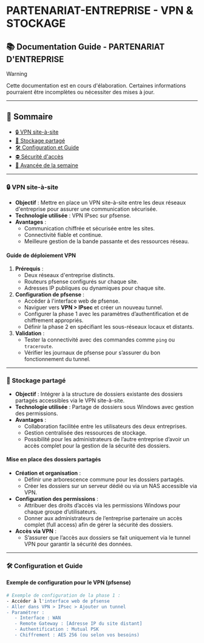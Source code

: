 # PARTENARIAT-ENTREPRISE - VPN & STOCKAGE
## 📚 Documentation Guide - PARTENARIAT D'ENTREPRISE

> [!WARNING]  
> Cette documentation est en cours d'élaboration. Certaines informations pourraient être incomplètes ou nécessiter des mises à jour.
---
## 📑 Sommaire
- [🔒 VPN site-à-site](#vpn-site-à-site)
- [📁 Stockage partagé](#stockage-partagé)
- [🛠️ Configuration et Guide](#configuration-et-guide)
- [⛔ Sécurité d'accès](#sécurité-daccès)
- [📅 Avancée de la semaine](#avancée-de-la-semaine)
---

### **🔒 VPN site-à-site**
<span id="vpn-site-à-site"></span>

- **Objectif** : Mettre en place un VPN site-à-site entre les deux réseaux d'entreprise pour assurer une communication sécurisée.  
- **Technologie utilisée** : VPN IPsec sur pfsense.  
- **Avantages** :  
  - Communication chiffrée et sécurisée entre les sites.  
  - Connectivité fiable et continue.  
  - Meilleure gestion de la bande passante et des ressources réseau.

#### **Guide de déploiement VPN**
1. **Prérequis** :
   - Deux réseaux d'entreprise distincts.
   - Routeurs pfsense configurés sur chaque site.
   - Adresses IP publiques ou dynamiques pour chaque site.
2. **Configuration de pfsense** :
   - Accéder à l'interface web de pfsense.
   - Naviguer vers **VPN > IPsec** et créer un nouveau tunnel.
   - Configurer la phase 1 avec les paramètres d’authentification et de chiffrement appropriés.
   - Définir la phase 2 en spécifiant les sous-réseaux locaux et distants.
3. **Validation** :
   - Tester la connectivité avec des commandes comme `ping` ou `traceroute`.
   - Vérifier les journaux de pfsense pour s’assurer du bon fonctionnement du tunnel.
  
---

### **📁 Stockage partagé**
<span id="stockage-partagé"></span>

- **Objectif** : Intégrer à la structure de dossiers existante des dossiers partagés accessibles via le VPN site-à-site.  
- **Technologie utilisée** : Partage de dossiers sous Windows avec gestion des permissions.  
- **Avantages** :  
  - Collaboration facilitée entre les utilisateurs des deux entreprises.  
  - Gestion centralisée des ressources de stockage.
  - Possibilité pour les administrateurs de l’autre entreprise d’avoir un accès complet pour la gestion de la sécurité des dossiers.

#### **Mise en place des dossiers partagés**
- **Création et organisation** :
  - Définir une arborescence commune pour les dossiers partagés.
  - Créer les dossiers sur un serveur dédié ou via un NAS accessible via VPN.
- **Configuration des permissions** :
  - Attribuer des droits d’accès via les permissions Windows pour chaque groupe d’utilisateurs.
  - Donner aux administrateurs de l’entreprise partenaire un accès complet (full access) afin de gérer la sécurité des dossiers.
- **Accès via VPN** :
  - S’assurer que l’accès aux dossiers se fait uniquement via le tunnel VPN pour garantir la sécurité des données.

---

### **🛠️ Configuration et Guide**
<span id="configuration-et-guide"></span>

#### **Exemple de configuration pour le VPN (pfsense)**
```bash
# Exemple de configuration de la phase 1 :
- Accéder à l'interface web de pfsense
- Aller dans VPN > IPsec > Ajouter un tunnel
- Paramétrer :
   - Interface : WAN
   - Remote Gateway : [Adresse IP du site distant]
   - Authentification : Mutual PSK
   - Chiffrement : AES 256 (ou selon vos besoins)
